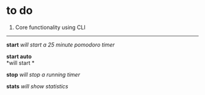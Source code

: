to do
======

1. Core functionality using CLI
--------------------------------
**start**
*will start a 25 minute pomodoro timer*

**start auto**  
*will start *


**stop**
*will stop a running timer*

**stats**
*will show statistics*
